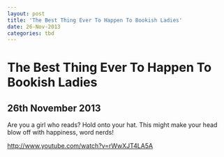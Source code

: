 ```yaml
---
layout: post
title: 'The Best Thing Ever To Happen To Bookish Ladies'
date: 26-Nov-2013
categories: tbd
---
```


# The Best Thing Ever To Happen To Bookish Ladies

## 26th November 2013

Are you a girl who reads? Hold onto your hat. This might make your head blow off with happiness,   word nerds!

http://www.youtube.com/watch?v=rWwXJT4LA5A

 

